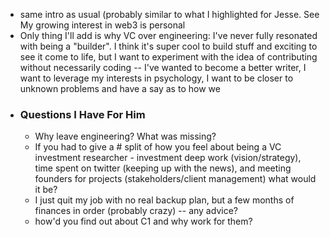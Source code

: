  - same intro as usual (probably similar to what I highlighted for Jesse. See My growing interest in web3 is personal
 - Only thing I'll add is why VC over engineering: I've never fully resonated with being a "builder". I think it's super cool to build stuff and exciting to see it come to life, but I want to experiment with the idea of contributing without necessarily coding -- I've wanted to become a better writer, I want to leverage my interests in psychology, I want to be closer to unknown problems and have a say as to how we
 - ### Questions I Have For Him
    - Why leave engineering? What was missing?
    - If you had to give a # split of how you feel about being a VC investment researcher - investment deep work (vision/strategy), time spent on twitter (keeping up with the news), and meeting founders for projects (stakeholders/client management) what would it be?
    -  I just quit my job with no real backup plan, but a few months of finances in order (probably crazy) -- any advice?
    - how'd you find out about C1 and why work for them?
